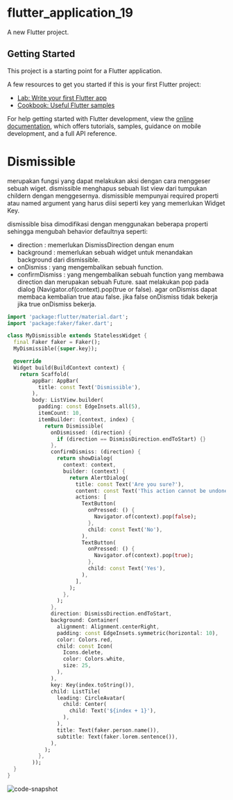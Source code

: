 # flutter_application_19

A new Flutter project.

## Getting Started

This project is a starting point for a Flutter application.

A few resources to get you started if this is your first Flutter project:

- [Lab: Write your first Flutter app](https://docs.flutter.dev/get-started/codelab)
- [Cookbook: Useful Flutter samples](https://docs.flutter.dev/cookbook)

For help getting started with Flutter development, view the
[online documentation](https://docs.flutter.dev/), which offers tutorials,
samples, guidance on mobile development, and a full API reference.

# Dismissible

merupakan fungsi yang dapat melakukan aksi dengan cara menggeser sebuah wiget. dismissible menghapus sebuah list view dari tumpukan childern dengan menggesernya. dismissible mempunyai required properti atau named argument yang harus diisi seperti key yang memerlukan Widget Key.

dismissible bisa dimodifikasi dengan menggunakan beberapa properti sehingga mengubah behavior defaultnya seperti:

- direction : memerlukan DismissDirection dengan enum
- background : memerlukan sebuah widget untuk menandakan background dari dismissible.
- onDismiss : yang mengembalikan sebuah function.
- confirmDismiss : yang mengembalikan sebuah function yang membawa direction dan merupakan sebuah Future. saat melakukan pop pada dialog (Navigator.of(context).pop(true or false). agar onDismiss dapat membaca kembalian true atau false. jika false onDismiss tidak bekerja jika true onDismiss bekerja.

```dart
import 'package:flutter/material.dart';
import 'package:faker/faker.dart';

class MyDismissible extends StatelessWidget {
  final Faker faker = Faker();
  MyDismissible({super.key});

  @override
  Widget build(BuildContext context) {
    return Scaffold(
        appBar: AppBar(
          title: const Text('Dismissible'),
        ),
        body: ListView.builder(
          padding: const EdgeInsets.all(5),
          itemCount: 10,
          itemBuilder: (context, index) {
            return Dismissible(
              onDismissed: (direction) {
                if (direction == DismissDirection.endToStart) {}
              },
              confirmDismiss: (direction) {
                return showDialog(
                  context: context,
                  builder: (context) {
                    return AlertDialog(
                      title: const Text('Are you sure?'),
                      content: const Text('This action cannot be undone.'),
                      actions: [
                        TextButton(
                          onPressed: () {
                            Navigator.of(context).pop(false);
                          },
                          child: const Text('No'),
                        ),
                        TextButton(
                          onPressed: () {
                            Navigator.of(context).pop(true);
                          },
                          child: const Text('Yes'),
                        ),
                      ],
                    );
                  },
                );
              },
              direction: DismissDirection.endToStart,
              background: Container(
                alignment: Alignment.centerRight,
                padding: const EdgeInsets.symmetric(horizontal: 10),
                color: Colors.red,
                child: const Icon(
                  Icons.delete,
                  color: Colors.white,
                  size: 25,
                ),
              ),
              key: Key(index.toString()),
              child: ListTile(
                leading: CircleAvatar(
                  child: Center(
                    child: Text('${index + 1}'),
                  ),
                ),
                title: Text(faker.person.name()),
                subtitle: Text(faker.lorem.sentence()),
              ),
            );
          },
        ));
  }
}
```
![code-snapshot](https://github.com/appworkspaceRM/widget-dismisible/assets/135511281/90199930-16b1-415c-979c-50ae44d6554a)

